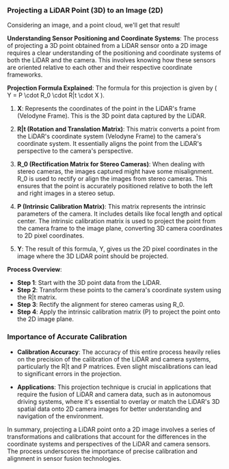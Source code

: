 ### Projecting a LiDAR Point (3D) to an Image (2D)
Considering an image, and a point cloud, we'll get that result!

**Understanding Sensor Positioning and Coordinate Systems**: The process of projecting a 3D point obtained from a LiDAR sensor onto a 2D image requires a clear understanding of the positioning and coordinate systems of both the LiDAR and the camera. This involves knowing how these sensors are oriented relative to each other and their respective coordinate frameworks.

**Projection Formula Explained**: The formula for this projection is given by \( Y = P \cdot R_0 \cdot R|t \cdot X \).

1. **X**: Represents the coordinates of the point in the LiDAR's frame (Velodyne Frame). This is the 3D point data captured by the LiDAR.

2. **R|t (Rotation and Translation Matrix)**: This matrix converts a point from the LiDAR's coordinate system (Velodyne Frame) to the camera's coordinate system. It essentially aligns the point from the LiDAR's perspective to the camera's perspective.

3. **R_0 (Rectification Matrix for Stereo Cameras)**: When dealing with stereo cameras, the images captured might have some misalignment. R_0 is used to rectify or align the images from stereo cameras. This ensures that the point is accurately positioned relative to both the left and right images in a stereo setup.

4. **P (Intrinsic Calibration Matrix)**: This matrix represents the intrinsic parameters of the camera. It includes details like focal length and optical center. The intrinsic calibration matrix is used to project the point from the camera frame to the image plane, converting 3D camera coordinates to 2D pixel coordinates.

5. **Y**: The result of this formula, Y, gives us the 2D pixel coordinates in the image where the 3D LiDAR point should be projected.

**Process Overview**:

- **Step 1**: Start with the 3D point data from the LiDAR.
- **Step 2**: Transform these points to the camera's coordinate system using the R|t matrix.
- **Step 3**: Rectify the alignment for stereo cameras using R_0.
- **Step 4**: Apply the intrinsic calibration matrix (P) to project the point onto the 2D image plane.

### Importance of Accurate Calibration

- **Calibration Accuracy**: The accuracy of this entire process heavily relies on the precision of the calibration of the LiDAR and camera systems, particularly the R|t and P matrices. Even slight miscalibrations can lead to significant errors in the projection.

- **Applications**: This projection technique is crucial in applications that require the fusion of LiDAR and camera data, such as in autonomous driving systems, where it's essential to overlay or match the LiDAR's 3D spatial data onto 2D camera images for better understanding and navigation of the environment.

In summary, projecting a LiDAR point onto a 2D image involves a series of transformations and calibrations that account for the differences in the coordinate systems and perspectives of the LiDAR and camera sensors. The process underscores the importance of precise calibration and alignment in sensor fusion technologies.

